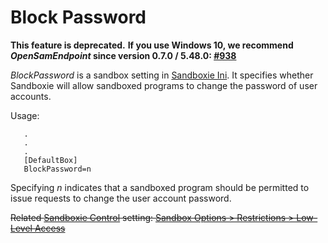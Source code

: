 # Block Password

**This feature is deprecated.** **If you use Windows 10, we recommend _OpenSamEndpoint_ since version 0.7.0 / 5.48.0: [#938](https://github.com/sandboxie-plus/Sandboxie/issues/938)**

_BlockPassword_ is a sandbox setting in [Sandboxie Ini](SandboxieIni.md). It specifies whether Sandboxie will allow sandboxed programs to change the password of user accounts.

Usage:

```
   .
   .
   .
   [DefaultBox]
   BlockPassword=n
```

Specifying _n_ indicates that a sandboxed program should be permitted to issue requests to change the user account password.

~~Related [Sandboxie Control](SP_SBControl.md) setting: [Sandbox Options > Restrictions > Low-Level Access](RestrictionsSettings.md#low-level-access--removed)~~

